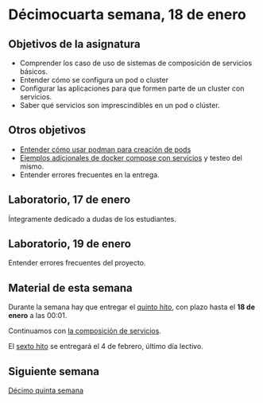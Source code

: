 # Décimocuarta semana, 18 de enero


## Objetivos de la asignatura

- Comprender los caso de uso de sistemas de composición de servicios
  básicos.
- Entender cómo se configura un pod o cluster
- Configurar las aplicaciones para que formen parte de un cluster con
  servicios.
- Saber qué servicios son imprescindibles en un pod o clúster.

## Otros objetivos

- [Entender cómo usar podman para creación de pods](http://jj.github.io/CC/documentos/temas/Composicion_de_contenedores)
- [Ejemplos adicionales de docker compose con servicios](http://jj.github.io/CC/documentos/temas/Composicion_de_contenedores#composici%C3%B3n-de-servicios-con-docker-compose) y
  testeo del mismo.
- Entender errores frecuentes en la entrega.

## Laboratorio, 17 de enero

Íntegramente dedicado a dudas de los estudiantes.

## Laboratorio, 19 de enero

Entender errores frecuentes del proyecto.

## Material de esta semana

Durante la semana hay que entregar el
[quinto hito](http://jj.github.io/CC/documentos/proyecto/5.Microservicio.html),
con plazo hasta el **18 de enero** a las 00:01.

Continuamos con [la composición de servicios](http://jj.github.io/CC/documentos/temas/Composicion_de_contenedores).

El [sexto hito](http://jj.github.io/CC/documentos/proyecto/6.Compose) se entregará el 4 de febrero, último día lectivo.

## Siguiente semana

[Décimo quinta semana](15-semana.md)
